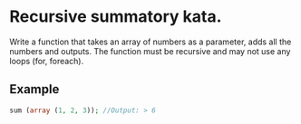 # Recursive summatory kata.

Write a function that takes an array of numbers as a parameter, adds all the numbers and outputs. The function must be recursive and may not use any loops (for, foreach).

## Example

~~~php
sum (array (1, 2, 3)); //Output: > 6
~~~

